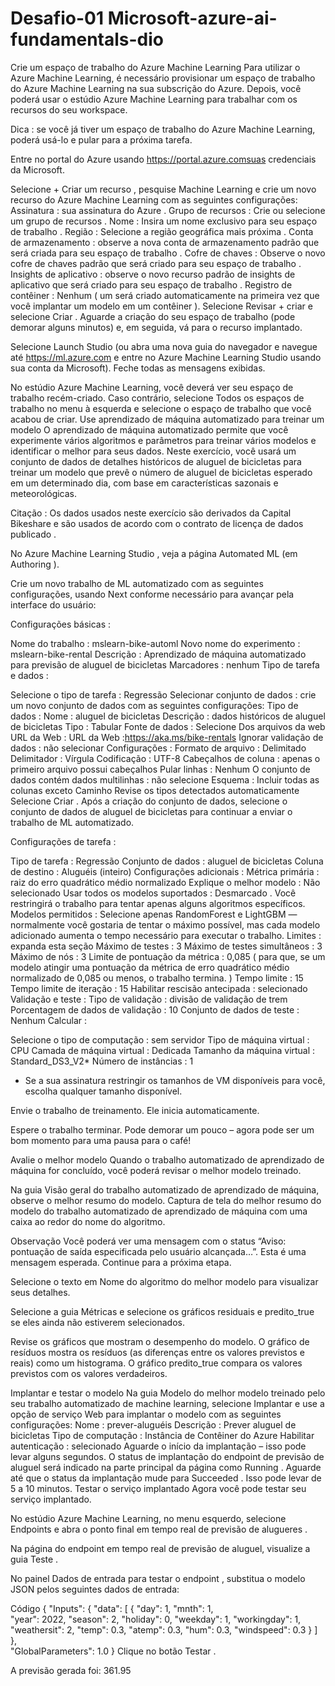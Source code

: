 # Desafio-01 Microsoft-azure-ai-fundamentals-dio

Crie um espaço de trabalho do Azure Machine Learning
Para utilizar o Azure Machine Learning, é necessário provisionar um espaço de trabalho do Azure Machine Learning na sua subscrição do Azure. Depois, você poderá usar o estúdio Azure Machine Learning para trabalhar com os recursos do seu workspace.

Dica : se você já tiver um espaço de trabalho do Azure Machine Learning, poderá usá-lo e pular para a próxima tarefa.

Entre no portal do Azure usando https://portal.azure.comsuas credenciais da Microsoft.

Selecione + Criar um recurso , pesquise Machine Learning e crie um novo recurso do Azure Machine Learning com as seguintes configurações:
Assinatura : sua assinatura do Azure .
Grupo de recursos : Crie ou selecione um grupo de recursos .
Nome : Insira um nome exclusivo para seu espaço de trabalho .
Região : Selecione a região geográfica mais próxima .
Conta de armazenamento : observe a nova conta de armazenamento padrão que será criada para seu espaço de trabalho .
Cofre de chaves : Observe o novo cofre de chaves padrão que será criado para seu espaço de trabalho .
Insights de aplicativo : observe o novo recurso padrão de insights de aplicativo que será criado para seu espaço de trabalho .
Registro de contêiner : Nenhum ( um será criado automaticamente na primeira vez que você implantar um modelo em um contêiner ).
Selecione Revisar + criar e selecione Criar . Aguarde a criação do seu espaço de trabalho (pode demorar alguns minutos) e, em seguida, vá para o recurso implantado.

Selecione Launch Studio (ou abra uma nova guia do navegador e navegue até https://ml.azure.com e entre no Azure Machine Learning Studio usando sua conta da Microsoft). Feche todas as mensagens exibidas.

No estúdio Azure Machine Learning, você deverá ver seu espaço de trabalho recém-criado. Caso contrário, selecione Todos os espaços de trabalho no menu à esquerda e selecione o espaço de trabalho que você acabou de criar.
Use aprendizado de máquina automatizado para treinar um modelo
O aprendizado de máquina automatizado permite que você experimente vários algoritmos e parâmetros para treinar vários modelos e identificar o melhor para seus dados. Neste exercício, você usará um conjunto de dados de detalhes históricos de aluguel de bicicletas para treinar um modelo que prevê o número de aluguel de bicicletas esperado em um determinado dia, com base em características sazonais e meteorológicas.

Citação : Os dados usados ​​neste exercício são derivados da Capital Bikeshare e são usados ​​de acordo com o contrato de licença de dados publicado .

No Azure Machine Learning Studio , veja a página Automated ML (em Authoring ).

Crie um novo trabalho de ML automatizado com as seguintes configurações, usando Next conforme necessário para avançar pela interface do usuário:

Configurações básicas :

Nome do trabalho : mslearn-bike-automl
Novo nome do experimento : mslearn-bike-rental
Descrição : Aprendizado de máquina automatizado para previsão de aluguel de bicicletas
Marcadores : nenhum
Tipo de tarefa e dados :

Selecione o tipo de tarefa : Regressão
Selecionar conjunto de dados : crie um novo conjunto de dados com as seguintes configurações:
Tipo de dados :
Nome : aluguel de bicicletas
Descrição : dados históricos de aluguel de bicicletas
Tipo : Tabular
Fonte de dados :
Selecione Dos arquivos da web
URL da Web :
URL da Web :https://aka.ms/bike-rentals
Ignorar validação de dados : não selecionar
Configurações :
Formato de arquivo : Delimitado
Delimitador : Vírgula
Codificação : UTF-8
Cabeçalhos de coluna : apenas o primeiro arquivo possui cabeçalhos
Pular linhas : Nenhum
O conjunto de dados contém dados multilinhas : não selecione
Esquema :
Incluir todas as colunas exceto Caminho
Revise os tipos detectados automaticamente
Selecione Criar . Após a criação do conjunto de dados, selecione o conjunto de dados de aluguel de bicicletas para continuar a enviar o trabalho de ML automatizado.

Configurações de tarefa :

Tipo de tarefa : Regressão
Conjunto de dados : aluguel de bicicletas
Coluna de destino : Aluguéis (inteiro)
Configurações adicionais :
Métrica primária : raiz do erro quadrático médio normalizado
Explique o melhor modelo : Não selecionado
Usar todos os modelos suportados : Desmarcado . Você restringirá o trabalho para tentar apenas alguns algoritmos específicos.
Modelos permitidos : Selecione apenas RandomForest e LightGBM — normalmente você gostaria de tentar o máximo possível, mas cada modelo adicionado aumenta o tempo necessário para executar o trabalho.
Limites : expanda esta seção
Máximo de testes : 3
Máximo de testes simultâneos : 3
Máximo de nós : 3
Limite de pontuação da métrica : 0,085 ( para que, se um modelo atingir uma pontuação da métrica de erro quadrático médio normalizado de 0,085 ou menos, o trabalho termina. )
Tempo limite : 15
Tempo limite de iteração : 15
Habilitar rescisão antecipada : selecionado
Validação e teste :
Tipo de validação : divisão de validação de trem
Porcentagem de dados de validação : 10
Conjunto de dados de teste : Nenhum
Calcular :

Selecione o tipo de computação : sem servidor
Tipo de máquina virtual : CPU
Camada de máquina virtual : Dedicada
Tamanho da máquina virtual : Standard_DS3_V2*
Número de instâncias : 1
* Se a sua assinatura restringir os tamanhos de VM disponíveis para você, escolha qualquer tamanho disponível.

Envie o trabalho de treinamento. Ele inicia automaticamente.

Espere o trabalho terminar. Pode demorar um pouco – agora pode ser um bom momento para uma pausa para o café!

Avalie o melhor modelo
Quando o trabalho automatizado de aprendizado de máquina for concluído, você poderá revisar o melhor modelo treinado.

Na guia Visão geral do trabalho automatizado de aprendizado de máquina, observe o melhor resumo do modelo. Captura de tela do melhor resumo do modelo do trabalho automatizado de aprendizado de máquina com uma caixa ao redor do nome do algoritmo.

Observação Você poderá ver uma mensagem com o status “Aviso: pontuação de saída especificada pelo usuário alcançada…”. Esta é uma mensagem esperada. Continue para a próxima etapa.

Selecione o texto em Nome do algoritmo do melhor modelo para visualizar seus detalhes.

Selecione a guia Métricas e selecione os gráficos residuais e predito_true se eles ainda não estiverem selecionados.

Revise os gráficos que mostram o desempenho do modelo. O gráfico de resíduos mostra os resíduos (as diferenças entre os valores previstos e reais) como um histograma. O gráfico predito_true compara os valores previstos com os valores verdadeiros.

Implantar e testar o modelo
Na guia Modelo do melhor modelo treinado pelo seu trabalho automatizado de machine learning, selecione Implantar e use a opção de serviço Web para implantar o modelo com as seguintes configurações:
Nome : prever-aluguéis
Descrição : Prever aluguel de bicicletas
Tipo de computação : Instância de Contêiner do Azure
Habilitar autenticação : selecionado
Aguarde o início da implantação – isso pode levar alguns segundos. O status de implantação do endpoint de previsão de aluguel será indicado na parte principal da página como Running .
Aguarde até que o status da implantação mude para Succeeded . Isso pode levar de 5 a 10 minutos.
Testar o serviço implantado
Agora você pode testar seu serviço implantado.

No estúdio Azure Machine Learning, no menu esquerdo, selecione Endpoints e abra o ponto final em tempo real de previsão de alugueres .

Na página do endpoint em tempo real de previsão de aluguel, visualize a guia Teste .

No painel Dados de entrada para testar o endpoint , substitua o modelo JSON pelos seguintes dados de entrada:

Código
 {
   "Inputs": { 
     "data": [
       {
         "day": 1,
         "mnth": 1,   
         "year": 2022,
         "season": 2,
         "holiday": 0,
         "weekday": 1,
         "workingday": 1,
         "weathersit": 2, 
         "temp": 0.3, 
         "atemp": 0.3,
         "hum": 0.3,
         "windspeed": 0.3 
       }
     ]    
   },   
   "GlobalParameters": 1.0
 }
Clique no botão Testar .

A previsão gerada foi: 361.95

